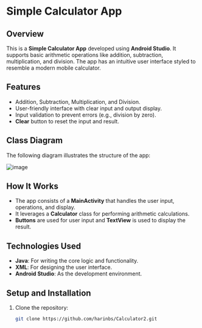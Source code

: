 # Simple Calculator App

## Overview
This is a **Simple Calculator App** developed using **Android Studio**. It supports basic arithmetic operations like addition, subtraction, multiplication, and division. The app has an intuitive user interface styled to resemble a modern mobile calculator.

## Features
- Addition, Subtraction, Multiplication, and Division.
- User-friendly interface with clear input and output display.
- Input validation to prevent errors (e.g., division by zero).
- **Clear** button to reset the input and result.

## Class Diagram
The following diagram illustrates the structure of the app:

![image](https://github.com/user-attachments/assets/be6c524a-6b70-41ca-be93-03a583724fef)


## How It Works
- The app consists of a **MainActivity** that handles the user input, operations, and display.
- It leverages a **Calculator** class for performing arithmetic calculations.
- **Buttons** are used for user input and **TextView** is used to display the result.

## Technologies Used
- **Java**: For writing the core logic and functionality.
- **XML**: For designing the user interface.
- **Android Studio**: As the development environment.

## Setup and Installation
1. Clone the repository:
   ```bash
   git clone https://github.com/harinbs/Calculator2.git
